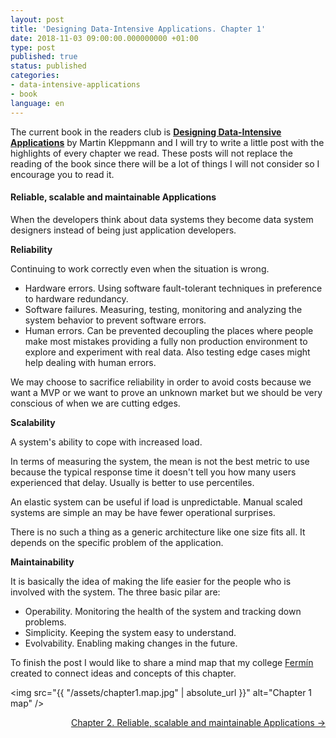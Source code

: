 ```yaml
---
layout: post
title: 'Designing Data-Intensive Applications. Chapter 1'
date: 2018-11-03 09:00:00.000000000 +01:00
type: post
published: true 
status: published
categories:
- data-intensive-applications
- book
language: en
---
```


The current book in the readers club is <a href="https://www.goodreads.com/book/show/23463279-designing-data-intensive-applications" target="_blank">**Designing Data-Intensive Applications**</a> by Martin Kleppmann and I will try to write a little post with the highlights of every chapter we read. These posts will not replace the reading of the book since there will be a lot of things I will not consider so I encourage you to read it.

#### Reliable, scalable and maintainable Applications

When the developers think about data systems they become data system designers instead of being just application developers.

**Reliability**

Continuing to work correctly even when the situation is wrong.

* Hardware errors. Using software fault-tolerant techniques in preference to hardware redundancy.
* Software failures. Measuring, testing, monitoring and analyzing the system behavior to prevent software errors.
* Human errors. Can be prevented decoupling the places where people make most mistakes providing a fully non production environment to explore and experiment with real data. Also testing edge cases might help dealing with human errors.

We may choose to sacrifice reliability in order to avoid costs because we want a MVP or we want to prove an unknown market but we should be very conscious of when we are cutting edges.

**Scalability**

A system's ability to cope with increased load.

In terms of measuring the system, the mean is not the best metric to use  because the typical response time it doesn't tell you how many users experienced that delay. Usually is better to use percentiles.

An elastic system can be useful if load is unpredictable. Manual scaled systems are simple an may be have fewer operational surprises.

There is no such a thing as a generic architecture like one size fits all. It depends on the specific problem of the application.

**Maintainability**

It is basically the idea of making the life easier for the people who is involved with the system. The three basic pilar are:

* Operability. Monitoring the health of the system and tracking down problems. 
* Simplicity. Keeping the system easy to understand.
* Evolvability. Enabling making changes in the future.

To finish the post I would like to share a mind map that my college <a href="https://twitter.com/mintxelas" target="_blank">Fermín</a> created to connect ideas and concepts of this chapter.

<img src="{{ "/assets/chapter1.map.jpg" | absolute_url }}" alt="Chapter 1 map" />


<p style="text-align: right">
<a href="{% post_url 2018-11-10-designing-data-intensive-applications-chapter-2 %}">Chapter 2. Reliable, scalable and maintainable Applications -></a>
</p>